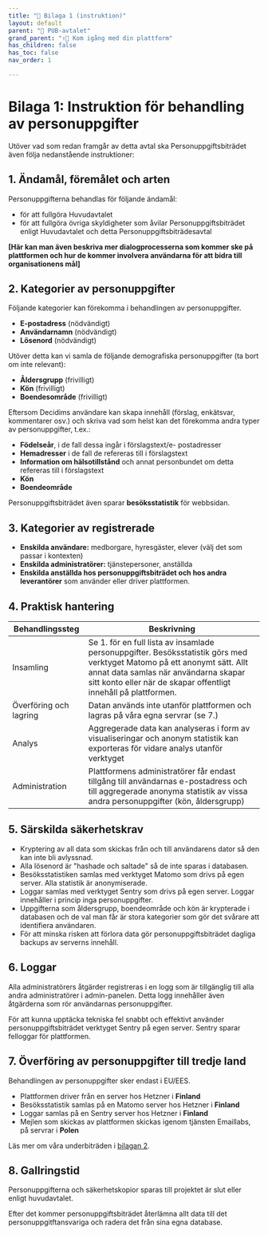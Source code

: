 ```yaml
---
title: "📎 Bilaga 1 (instruktion)"
layout: default
parent: "👀 PUB-avtalet"
grand_parent: "✌🏼 Kom igång med din plattform"
has_children: false
has_toc: false
nav_order: 1

---
```

# Bilaga 1: Instruktion för behandling av personuppgifter

Utöver vad som redan framgår av detta avtal ska Personuppgiftsbiträdet även följa nedanstående instruktioner:

## 1. Ändamål, föremålet och arten

Personuppgifterna behandlas för följande ändamål:
- för att fullgöra Huvudavtalet
- för att fullgöra övriga skyldigheter som åvilar Personuppgiftsbiträdet enligt Huvudavtalet och detta Personuppgiftsbiträdesavtal

**[Här kan man även beskriva mer dialogprocesserna som kommer ske på plattformen och hur de kommer involvera användarna för att bidra till organisationens mål]**

## 2. Kategorier av personuppgifter

Följande kategorier kan förekomma i behandlingen av personuppgifter.
- **E-postadress** (nödvändigt)
- **Användarnamn** (nödvändigt)
- **Lösenord** (nödvändigt)

Utöver detta kan vi samla de följande demografiska personuppgifter (ta bort om inte relevant):
- **Åldersgrupp** (frivilligt)
- **Kön** (frivilligt)
- **Boendesområde** (frivilligt)

Eftersom Decidims användare kan skapa innehåll (förslag, enkätsvar, kommentarer osv.) och skriva vad som helst kan det förekomma andra typer av personuppgifter, t.ex.:
- **Födelseår**, i de fall dessa ingår i förslagstext/e- postadresser
- **Hemadresser** i de fall de refereras till i förslagstext
- **Information om hälsotillstånd** och annat personbundet om
detta refereras till i förslagstext
- **Kön**
- **Boendeområde**

Personuppgiftsbiträdet även sparar **besöksstatistik** för webbsidan.

## 3. Kategorier av registrerade

- **Enskilda användare:** medborgare, hyresgäster, elever (välj det som passar i kontexten)
- **Enskilda administratörer:** tjänstepersoner, anställda
- **Enskilda anställda hos personuppgiftsbiträdet och hos andra leverantörer** som använder eller driver plattformen.

## 4. Praktisk hantering

| Behandlingssteg | Beskrivning |
| ----------- | ----------- |
| Insamling   | Se 1. för en full lista av insamlade personuppgifter. Besöksstatistik görs med verktyget Matomo på ett anonymt sätt. Allt annat data samlas när användarna skapar sitt konto eller när de skapar offentligt innehåll på plattformen.       |
| Överföring och lagring | Datan används inte utanför plattformen och lagras på våra egna servrar (se 7.) |
| Analys   | Aggregerade data kan analyseras i form av visualiseringar och anonym statistik kan exporteras för vidare analys utanför verktyget |
| Administration   | Plattformens administratörer får endast tillgång till användarnas e-postadress och till aggregerade anonyma statistik av vissa andra personuppgifter (kön, åldersgrupp) |

## 5. Särskilda säkerhetskrav

- Kryptering av all data som skickas från och till användarens dator så den kan inte bli avlyssnad.
- Alla lösenord är "hashade och saltade" så de inte sparas i databasen.
- Besöksstatistiken samlas med verktyget Matomo som drivs på egen server. Alla statistik är anonymiserade.
- Loggar samlas med verktyget Sentry som drivs på egen server. Loggar innehåller i princip inga personuppgifter.
- Uppgifterna som åldersgrupp, boendeområde och kön är krypterade i databasen och de val man får är stora kategorier som gör det svårare att identifiera användaren.
- För att minska risken att förlora data gör personuppgiftsbiträdet dagliga backups av serverns innehåll.

## 6. Loggar

Alla administratörers åtgärder registreras i en logg som är tillgänglig till alla andra administratörer i admin-panelen. Detta logg innehåller även åtgärderna som rör användarnas personuppgifter.

För att kunna upptäcka tekniska fel snabbt och effektivt använder personuppgiftsbiträdet verktyget Sentry på egen server. Sentry sparar felloggar för plattformen.

## 7. Överföring av personuppgifter till tredje land

Behandlingen av personuppgifter sker endast i EU/EES.

- Plattformen driver från en server hos Hetzner i **Finland**
- Besöksstatistik samlas på en Matomo server hos Hetzner i **Finland**
- Loggar samlas på en Sentry server hos Hetzner i **Finland**
- Mejlen som skickas av plattformen skickas igenom tjänsten Emaillabs, på servrar i **Polen**

Läs mer om våra underbiträden i [bilagan 2](bilaga-2).

## 8. Gallringstid

Personuppgifterna och säkerhetskopior sparas till projektet är slut eller enligt huvudavtalet.

Efter det kommer personuppgiftsbiträdet återlämna allt data till det personuppgitftansvariga och radera det från sina egna database.
